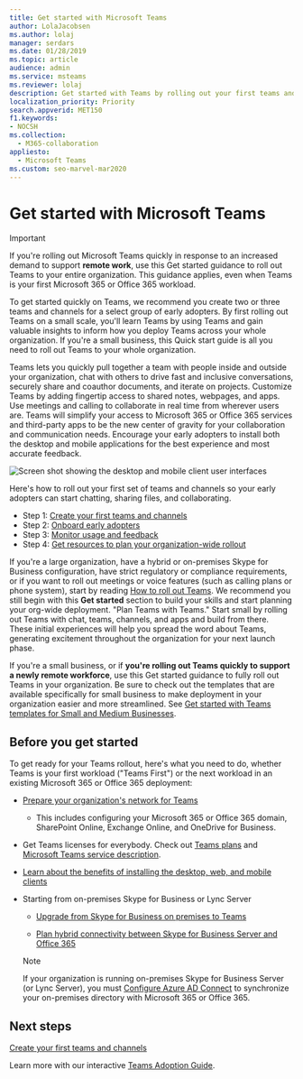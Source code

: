 ```yaml
---
title: Get started with Microsoft Teams
author: LolaJacobsen
ms.author: lolaj
manager: serdars
ms.date: 01/28/2019
ms.topic: article
audience: admin
ms.service: msteams
ms.reviewer: lolaj
description: Get started with Teams by rolling out your first teams and channels so you can build your experience with Teams before you deploy across your organization.
localization_priority: Priority
search.appverid: MET150
f1.keywords:
- NOCSH
ms.collection: 
  - M365-collaboration
appliesto: 
  - Microsoft Teams
ms.custom: seo-marvel-mar2020
---
```


# Get started with Microsoft Teams

> [!IMPORTANT]
> If you're rolling out Microsoft Teams quickly in response to an increased demand to support **remote work**, use this Get started guidance to roll out Teams to your entire organization. This guidance applies, even when Teams is your first Microsoft 365 or Office 365 workload.

To get started quickly on Teams, we recommend you create two or three teams and channels for a select group of early adopters. By first rolling out Teams on a small scale, you'll learn Teams by using Teams and gain valuable insights to inform how you deploy Teams across your whole organization. If you're a small business, this Quick start guide is all you need to roll out Teams to your whole organization.


Teams lets you quickly pull together a team with people inside and outside your organization, chat with others to drive fast and inclusive conversations, securely share and coauthor documents, and iterate on projects. Customize Teams by adding fingertip access to shared notes, webpages, and apps. Use meetings and calling to collaborate in real time from wherever users are. Teams will simplify your access to Microsoft 365 or Office 365 services and third-party apps to be the new center of gravity for your collaboration and communication needs. Encourage your early adopters to install both the desktop and mobile applications for the best experience and most accurate feedback.

![Screen shot showing the desktop and mobile client user interfaces](media/get-started-microsoft-teams.png "Screen shot showing the Teams desktop client and mobile client user interface" ) 

Here's how to roll out your first set of teams and channels so your early adopters can start chatting, sharing files, and collaborating.

- Step 1: [Create your first teams and channels](get-started-with-teams-create-your-first-teams-and-channels.md)
- Step 2: [Onboard early adopters](get-started-with-teams-onboard-early-adopters.md)
- Step 3: [Monitor usage and feedback](get-started-with-teams-monitor-usage-and-feedback.md)
- Step 4: [Get resources to plan your organization-wide rollout](get-started-with-teams-resources-for-org-wide-rollout.md)

If you're a large organization, have a hybrid or on-premises Skype for Business configuration, have strict regulatory or compliance requirements, or if you want to roll out meetings or voice features (such as calling plans or phone system), start by reading [How to roll out Teams](how-to-roll-out-teams.md). We recommend you still begin with this **Get started** section to build your skills and start planning your org-wide deployment. "Plan Teams with Teams." Start small by rolling out Teams with chat, teams, channels, and apps and build from there. These initial experiences will help you spread the word about Teams, generating excitement throughout the organization for your next launch phase. 

If you're a small business, or if **you're rolling out Teams quickly to support a newly remote workforce**, use this Get started guidance to fully roll out Teams in your organization. Be sure to check out the templates that are available specifically for small business to make deployment in your organization easier and more streamlined. See [Get started with Teams templates for Small and Medium Businesses](https://docs.microsoft.com/microsoftteams/smb-templates).

## Before you get started

To get ready for your Teams rollout, here's what you need to do, whether Teams is your first workload ("Teams First") or the next workload in an existing Microsoft 365 or Office 365 deployment:

- [Prepare your organization's network for Teams](prepare-network.md)
    - This includes configuring your Microsoft 365 or Office 365 domain, SharePoint Online, Exchange Online, and OneDrive for Business.

- Get Teams licenses for everybody. Check out [Teams plans](https://www.microsoft.com/microsoft-365/microsoft-teams/compare-microsoft-teams-options) and [Microsoft Teams service description](https://docs.microsoft.com/office365/servicedescriptions/teams-service-description).

- [Learn about the benefits of installing the desktop, web, and mobile clients](get-clients.md)

- Starting from on-premises Skype for Business or Lync Server
   - [Upgrade from Skype for Business on premises to Teams](upgrade-to-Teams-execute-SkypeforBusinessHybridOnPrem.md) 
   
   - [Plan hybrid connectivity between Skype for Business Server and Office 365](https://docs.microsoft.com/SkypeForBusiness/hybrid/plan-hybrid-connectivity)
   
   > [!NOTE]
   > If your organization is running on-premises Skype for Business Server (or Lync Server), you must [Configure Azure AD Connect](https://docs.microsoft.com/SkypeForBusiness/hybrid/configure-azure-ad-connect) to synchronize your on-premises directory with Microsoft 365 or Office 365. 


## Next steps

[Create your first teams and channels](get-started-with-teams-create-your-first-teams-and-channels.md)

Learn more with our interactive [Teams Adoption Guide](https://aka.ms/teamstoolkit).
